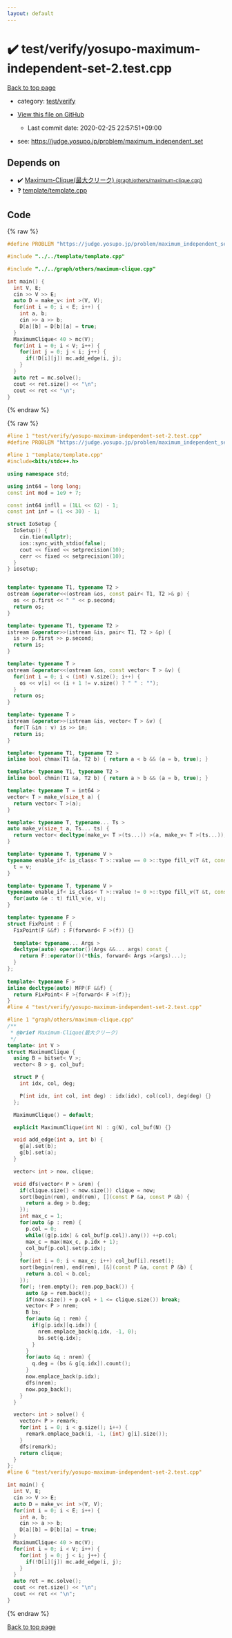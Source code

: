 ```yaml
---
layout: default
---
```


<!-- mathjax config similar to math.stackexchange -->
<script type="text/javascript" async
  src="https://cdnjs.cloudflare.com/ajax/libs/mathjax/2.7.5/MathJax.js?config=TeX-MML-AM_CHTML">
</script>
<script type="text/x-mathjax-config">
  MathJax.Hub.Config({
    TeX: { equationNumbers: { autoNumber: "AMS" }},
    tex2jax: {
      inlineMath: [ ['$','$'] ],
      processEscapes: true
    },
    "HTML-CSS": { matchFontHeight: false },
    displayAlign: "left",
    displayIndent: "2em"
  });
</script>

<script type="text/javascript" src="https://cdnjs.cloudflare.com/ajax/libs/jquery/3.4.1/jquery.min.js"></script>
<script src="https://cdn.jsdelivr.net/npm/jquery-balloon-js@1.1.2/jquery.balloon.min.js" integrity="sha256-ZEYs9VrgAeNuPvs15E39OsyOJaIkXEEt10fzxJ20+2I=" crossorigin="anonymous"></script>
<script type="text/javascript" src="../../../assets/js/copy-button.js"></script>
<link rel="stylesheet" href="../../../assets/css/copy-button.css" />


# :heavy_check_mark: test/verify/yosupo-maximum-independent-set-2.test.cpp

<a href="../../../index.html">Back to top page</a>

* category: <a href="../../../index.html#5a4423c79a88aeb6104a40a645f9430c">test/verify</a>
* <a href="{{ site.github.repository_url }}/blob/master/test/verify/yosupo-maximum-independent-set-2.test.cpp">View this file on GitHub</a>
    - Last commit date: 2020-02-25 22:57:51+09:00


* see: <a href="https://judge.yosupo.jp/problem/maximum_independent_set">https://judge.yosupo.jp/problem/maximum_independent_set</a>


## Depends on

* :heavy_check_mark: <a href="../../../library/graph/others/maximum-clique.cpp.html">Maximum-Clique(最大クリーク) <small>(graph/others/maximum-clique.cpp)</small></a>
* :question: <a href="../../../library/template/template.cpp.html">template/template.cpp</a>


## Code

<a id="unbundled"></a>
{% raw %}
```cpp
#define PROBLEM "https://judge.yosupo.jp/problem/maximum_independent_set"

#include "../../template/template.cpp"

#include "../../graph/others/maximum-clique.cpp"

int main() {
  int V, E;
  cin >> V >> E;
  auto D = make_v< int >(V, V);
  for(int i = 0; i < E; i++) {
    int a, b;
    cin >> a >> b;
    D[a][b] = D[b][a] = true;
  }
  MaximumClique< 40 > mc(V);
  for(int i = 0; i < V; i++) {
    for(int j = 0; j < i; j++) {
      if(!D[i][j]) mc.add_edge(i, j);
    }
  }
  auto ret = mc.solve();
  cout << ret.size() << "\n";
  cout << ret << "\n";
}

```
{% endraw %}

<a id="bundled"></a>
{% raw %}
```cpp
#line 1 "test/verify/yosupo-maximum-independent-set-2.test.cpp"
#define PROBLEM "https://judge.yosupo.jp/problem/maximum_independent_set"

#line 1 "template/template.cpp"
#include<bits/stdc++.h>

using namespace std;

using int64 = long long;
const int mod = 1e9 + 7;

const int64 infll = (1LL << 62) - 1;
const int inf = (1 << 30) - 1;

struct IoSetup {
  IoSetup() {
    cin.tie(nullptr);
    ios::sync_with_stdio(false);
    cout << fixed << setprecision(10);
    cerr << fixed << setprecision(10);
  }
} iosetup;


template< typename T1, typename T2 >
ostream &operator<<(ostream &os, const pair< T1, T2 >& p) {
  os << p.first << " " << p.second;
  return os;
}

template< typename T1, typename T2 >
istream &operator>>(istream &is, pair< T1, T2 > &p) {
  is >> p.first >> p.second;
  return is;
}

template< typename T >
ostream &operator<<(ostream &os, const vector< T > &v) {
  for(int i = 0; i < (int) v.size(); i++) {
    os << v[i] << (i + 1 != v.size() ? " " : "");
  }
  return os;
}

template< typename T >
istream &operator>>(istream &is, vector< T > &v) {
  for(T &in : v) is >> in;
  return is;
}

template< typename T1, typename T2 >
inline bool chmax(T1 &a, T2 b) { return a < b && (a = b, true); }

template< typename T1, typename T2 >
inline bool chmin(T1 &a, T2 b) { return a > b && (a = b, true); }

template< typename T = int64 >
vector< T > make_v(size_t a) {
  return vector< T >(a);
}

template< typename T, typename... Ts >
auto make_v(size_t a, Ts... ts) {
  return vector< decltype(make_v< T >(ts...)) >(a, make_v< T >(ts...));
}

template< typename T, typename V >
typename enable_if< is_class< T >::value == 0 >::type fill_v(T &t, const V &v) {
  t = v;
}

template< typename T, typename V >
typename enable_if< is_class< T >::value != 0 >::type fill_v(T &t, const V &v) {
  for(auto &e : t) fill_v(e, v);
}

template< typename F >
struct FixPoint : F {
  FixPoint(F &&f) : F(forward< F >(f)) {}
 
  template< typename... Args >
  decltype(auto) operator()(Args &&... args) const {
    return F::operator()(*this, forward< Args >(args)...);
  }
};
 
template< typename F >
inline decltype(auto) MFP(F &&f) {
  return FixPoint< F >{forward< F >(f)};
}
#line 4 "test/verify/yosupo-maximum-independent-set-2.test.cpp"

#line 1 "graph/others/maximum-clique.cpp"
/**
 * @brief Maximum-Clique(最大クリーク)
 */
template< int V >
struct MaximumClique {
  using B = bitset< V >;
  vector< B > g, col_buf;

  struct P {
    int idx, col, deg;

    P(int idx, int col, int deg) : idx(idx), col(col), deg(deg) {}
  };

  MaximumClique() = default;

  explicit MaximumClique(int N) : g(N), col_buf(N) {}

  void add_edge(int a, int b) {
    g[a].set(b);
    g[b].set(a);
  }

  vector< int > now, clique;

  void dfs(vector< P > &rem) {
    if(clique.size() < now.size()) clique = now;
    sort(begin(rem), end(rem), [](const P &a, const P &b) {
      return a.deg > b.deg;
    });
    int max_c = 1;
    for(auto &p : rem) {
      p.col = 0;
      while((g[p.idx] & col_buf[p.col]).any()) ++p.col;
      max_c = max(max_c, p.idx + 1);
      col_buf[p.col].set(p.idx);
    }
    for(int i = 0; i < max_c; i++) col_buf[i].reset();
    sort(begin(rem), end(rem), [&](const P &a, const P &b) {
      return a.col < b.col;
    });
    for(; !rem.empty(); rem.pop_back()) {
      auto &p = rem.back();
      if(now.size() + p.col + 1 <= clique.size()) break;
      vector< P > nrem;
      B bs;
      for(auto &q : rem) {
        if(g[p.idx][q.idx]) {
          nrem.emplace_back(q.idx, -1, 0);
          bs.set(q.idx);
        }
      }
      for(auto &q : nrem) {
        q.deg = (bs & g[q.idx]).count();
      }
      now.emplace_back(p.idx);
      dfs(nrem);
      now.pop_back();
    }
  }

  vector< int > solve() {
    vector< P > remark;
    for(int i = 0; i < g.size(); i++) {
      remark.emplace_back(i, -1, (int) g[i].size());
    }
    dfs(remark);
    return clique;
  }
};
#line 6 "test/verify/yosupo-maximum-independent-set-2.test.cpp"

int main() {
  int V, E;
  cin >> V >> E;
  auto D = make_v< int >(V, V);
  for(int i = 0; i < E; i++) {
    int a, b;
    cin >> a >> b;
    D[a][b] = D[b][a] = true;
  }
  MaximumClique< 40 > mc(V);
  for(int i = 0; i < V; i++) {
    for(int j = 0; j < i; j++) {
      if(!D[i][j]) mc.add_edge(i, j);
    }
  }
  auto ret = mc.solve();
  cout << ret.size() << "\n";
  cout << ret << "\n";
}

```
{% endraw %}

<a href="../../../index.html">Back to top page</a>

